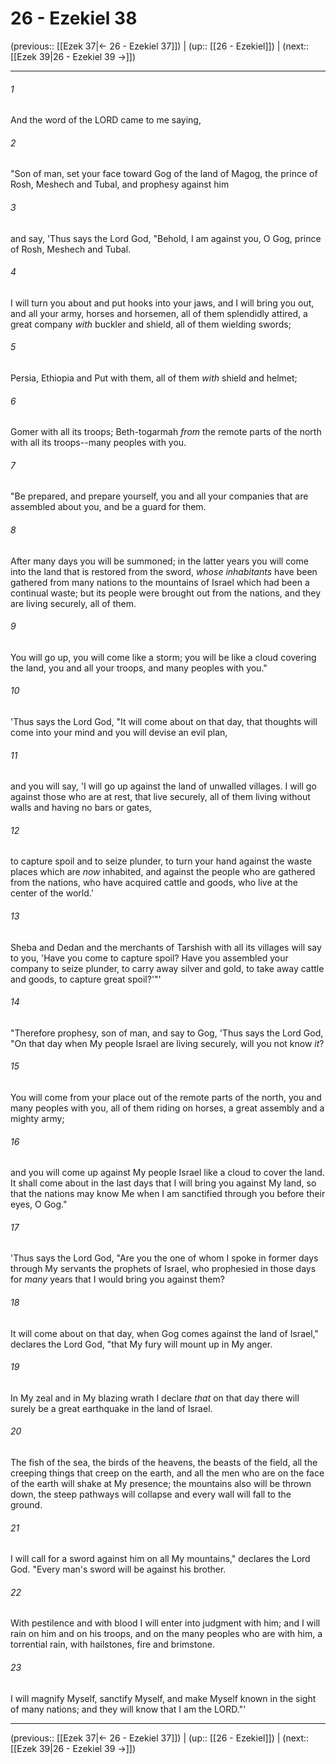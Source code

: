 # 26 - Ezekiel 38

(previous:: [[Ezek 37|← 26 - Ezekiel 37]]) | (up:: [[26 - Ezekiel]]) | (next:: [[Ezek 39|26 - Ezekiel 39 →]])

***


###### 1 
And the word of the LORD came to me saying, 

###### 2 
"Son of man, set your face toward Gog of the land of Magog, the prince of Rosh, Meshech and Tubal, and prophesy against him 

###### 3 
and say, 'Thus says the Lord God, "Behold, I am against you, O Gog, prince of Rosh, Meshech and Tubal. 

###### 4 
I will turn you about and put hooks into your jaws, and I will bring you out, and all your army, horses and horsemen, all of them splendidly attired, a great company _with_ buckler and shield, all of them wielding swords; 

###### 5 
Persia, Ethiopia and Put with them, all of them _with_ shield and helmet; 

###### 6 
Gomer with all its troops; Beth-togarmah _from_ the remote parts of the north with all its troops--many peoples with you. 

###### 7 
"Be prepared, and prepare yourself, you and all your companies that are assembled about you, and be a guard for them. 

###### 8 
After many days you will be summoned; in the latter years you will come into the land that is restored from the sword, _whose inhabitants_ have been gathered from many nations to the mountains of Israel which had been a continual waste; but its people were brought out from the nations, and they are living securely, all of them. 

###### 9 
You will go up, you will come like a storm; you will be like a cloud covering the land, you and all your troops, and many peoples with you." 

###### 10 
'Thus says the Lord God, "It will come about on that day, that thoughts will come into your mind and you will devise an evil plan, 

###### 11 
and you will say, 'I will go up against the land of unwalled villages. I will go against those who are at rest, that live securely, all of them living without walls and having no bars or gates, 

###### 12 
to capture spoil and to seize plunder, to turn your hand against the waste places which are _now_ inhabited, and against the people who are gathered from the nations, who have acquired cattle and goods, who live at the center of the world.' 

###### 13 
Sheba and Dedan and the merchants of Tarshish with all its villages will say to you, 'Have you come to capture spoil? Have you assembled your company to seize plunder, to carry away silver and gold, to take away cattle and goods, to capture great spoil?'"' 

###### 14 
"Therefore prophesy, son of man, and say to Gog, 'Thus says the Lord God, "On that day when My people Israel are living securely, will you not know _it_? 

###### 15 
You will come from your place out of the remote parts of the north, you and many peoples with you, all of them riding on horses, a great assembly and a mighty army; 

###### 16 
and you will come up against My people Israel like a cloud to cover the land. It shall come about in the last days that I will bring you against My land, so that the nations may know Me when I am sanctified through you before their eyes, O Gog." 

###### 17 
'Thus says the Lord God, "Are you the one of whom I spoke in former days through My servants the prophets of Israel, who prophesied in those days for _many_ years that I would bring you against them? 

###### 18 
It will come about on that day, when Gog comes against the land of Israel," declares the Lord God, "that My fury will mount up in My anger. 

###### 19 
In My zeal and in My blazing wrath I declare _that_ on that day there will surely be a great earthquake in the land of Israel. 

###### 20 
The fish of the sea, the birds of the heavens, the beasts of the field, all the creeping things that creep on the earth, and all the men who are on the face of the earth will shake at My presence; the mountains also will be thrown down, the steep pathways will collapse and every wall will fall to the ground. 

###### 21 
I will call for a sword against him on all My mountains," declares the Lord God. "Every man's sword will be against his brother. 

###### 22 
With pestilence and with blood I will enter into judgment with him; and I will rain on him and on his troops, and on the many peoples who are with him, a torrential rain, with hailstones, fire and brimstone. 

###### 23 
I will magnify Myself, sanctify Myself, and make Myself known in the sight of many nations; and they will know that I am the LORD."'

***

(previous:: [[Ezek 37|← 26 - Ezekiel 37]]) | (up:: [[26 - Ezekiel]]) | (next:: [[Ezek 39|26 - Ezekiel 39 →]])
